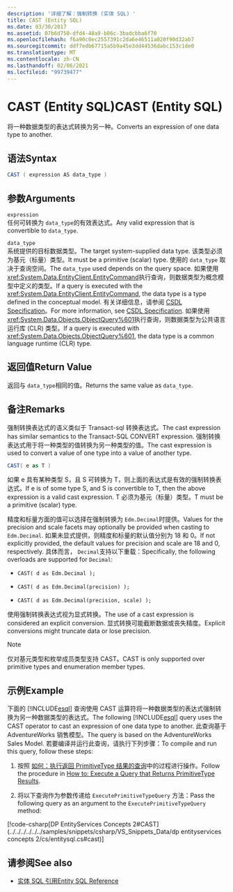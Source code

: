 ```yaml
---
description: '详细了解：强制转换 (实体 SQL) '
title: CAST (Entity SQL)
ms.date: 03/30/2017
ms.assetid: 07b6d750-dfd4-48a9-b86c-3badcbba6f70
ms.openlocfilehash: f6a90c0ec2557391c2da6e46511a020f90d32ab7
ms.sourcegitcommit: ddf7edb67715a5b9a45e3dd44536dabc153c1de0
ms.translationtype: MT
ms.contentlocale: zh-CN
ms.lasthandoff: 02/06/2021
ms.locfileid: "99739477"
---
```

# <a name="cast-entity-sql"></a><span data-ttu-id="8b751-103">CAST (Entity SQL)</span><span class="sxs-lookup"><span data-stu-id="8b751-103">CAST (Entity SQL)</span></span>

<span data-ttu-id="8b751-104">将一种数据类型的表达式转换为另一种。</span><span class="sxs-lookup"><span data-stu-id="8b751-104">Converts an expression of one data type to another.</span></span>  
  
## <a name="syntax"></a><span data-ttu-id="8b751-105">语法</span><span class="sxs-lookup"><span data-stu-id="8b751-105">Syntax</span></span>  
  
```csharp
CAST ( expression AS data_type )  
```  
  
## <a name="arguments"></a><span data-ttu-id="8b751-106">参数</span><span class="sxs-lookup"><span data-stu-id="8b751-106">Arguments</span></span>  

 `expression`  
 <span data-ttu-id="8b751-107">任何可转换为 `data_type`的有效表达式。</span><span class="sxs-lookup"><span data-stu-id="8b751-107">Any valid expression that is convertible to `data_type`.</span></span>  
  
 `data_type`  
 <span data-ttu-id="8b751-108">系统提供的目标数据类型。</span><span class="sxs-lookup"><span data-stu-id="8b751-108">The target system-supplied data type.</span></span> <span data-ttu-id="8b751-109">该类型必须为基元（标量）类型。</span><span class="sxs-lookup"><span data-stu-id="8b751-109">It must be a primitive (scalar) type.</span></span> <span data-ttu-id="8b751-110">使用的 `data_type` 取决于查询空间。</span><span class="sxs-lookup"><span data-stu-id="8b751-110">The `data_type` used depends on the query space.</span></span> <span data-ttu-id="8b751-111">如果使用 <xref:System.Data.EntityClient.EntityCommand>执行查询，则数据类型为概念模型中定义的类型。</span><span class="sxs-lookup"><span data-stu-id="8b751-111">If a query is executed with the <xref:System.Data.EntityClient.EntityCommand>, the data type is a type defined in the conceptual model.</span></span> <span data-ttu-id="8b751-112">有关详细信息，请参阅 [CSDL Specification](/ef/ef6/modeling/designer/advanced/edmx/csdl-spec)。</span><span class="sxs-lookup"><span data-stu-id="8b751-112">For more information, see [CSDL Specification](/ef/ef6/modeling/designer/advanced/edmx/csdl-spec).</span></span> <span data-ttu-id="8b751-113">如果使用 <xref:System.Data.Objects.ObjectQuery%601>执行查询，则数据类型为公共语言运行库 (CLR) 类型。</span><span class="sxs-lookup"><span data-stu-id="8b751-113">If a query is executed with <xref:System.Data.Objects.ObjectQuery%601>, the data type is a common language runtime (CLR) type.</span></span>  
  
## <a name="return-value"></a><span data-ttu-id="8b751-114">返回值</span><span class="sxs-lookup"><span data-stu-id="8b751-114">Return Value</span></span>  

 <span data-ttu-id="8b751-115">返回与 `data_type`相同的值。</span><span class="sxs-lookup"><span data-stu-id="8b751-115">Returns the same value as `data_type`.</span></span>  
  
## <a name="remarks"></a><span data-ttu-id="8b751-116">备注</span><span class="sxs-lookup"><span data-stu-id="8b751-116">Remarks</span></span>  

 <span data-ttu-id="8b751-117">强制转换表达式的语义类似于 Transact-sql 转换表达式。</span><span class="sxs-lookup"><span data-stu-id="8b751-117">The cast expression has similar semantics to the Transact-SQL CONVERT expression.</span></span> <span data-ttu-id="8b751-118">强制转换表达式用于将一种类型的值转换为另一种类型的值。</span><span class="sxs-lookup"><span data-stu-id="8b751-118">The cast expression is used to convert a value of one type into a value of another type.</span></span>  
  
```csharp
CAST( e as T )  
```  
  
 <span data-ttu-id="8b751-119">如果 e 具有某种类型 S，且 S 可转换为 T，则上面的表达式是有效的强制转换表达式。</span><span class="sxs-lookup"><span data-stu-id="8b751-119">If e is of some type S, and S is convertible to T, then the above expression is a valid cast expression.</span></span> <span data-ttu-id="8b751-120">T 必须为基元（标量）类型。</span><span class="sxs-lookup"><span data-stu-id="8b751-120">T must be a primitive (scalar) type.</span></span>  
  
 <span data-ttu-id="8b751-121">精度和标量方面的值可以选择在强制转换为 `Edm.Decimal`时提供。</span><span class="sxs-lookup"><span data-stu-id="8b751-121">Values for the precision and scale facets may optionally be provided when casting to `Edm.Decimal`.</span></span> <span data-ttu-id="8b751-122">如果未显式提供，则精度和标量的默认值分别为 18 和 0。</span><span class="sxs-lookup"><span data-stu-id="8b751-122">If not explicitly provided, the default values for precision and scale are 18 and 0, respectively.</span></span> <span data-ttu-id="8b751-123">具体而言， `Decimal`支持以下重载：</span><span class="sxs-lookup"><span data-stu-id="8b751-123">Specifically, the following overloads are supported for `Decimal`:</span></span>  
  
- `CAST( d as Edm.Decimal );`  
  
- `CAST( d as Edm.Decimal(precision) );`  
  
- `CAST( d as Edm.Decimal(precision, scale) );`  
  
 <span data-ttu-id="8b751-124">使用强制转换表达式视为显式转换。</span><span class="sxs-lookup"><span data-stu-id="8b751-124">The use of a cast expression is considered an explicit conversion.</span></span> <span data-ttu-id="8b751-125">显式转换可能截断数据或丧失精度。</span><span class="sxs-lookup"><span data-stu-id="8b751-125">Explicit conversions might truncate data or lose precision.</span></span>  
  
> [!NOTE]
> <span data-ttu-id="8b751-126">仅对基元类型和枚举成员类型支持 CAST。</span><span class="sxs-lookup"><span data-stu-id="8b751-126">CAST is only supported over primitive types and enumeration member types.</span></span>  
  
## <a name="example"></a><span data-ttu-id="8b751-127">示例</span><span class="sxs-lookup"><span data-stu-id="8b751-127">Example</span></span>  

 <span data-ttu-id="8b751-128">下面的 [!INCLUDE[esql](../../../../../../includes/esql-md.md)] 查询使用 CAST 运算符将一种数据类型的表达式强制转换为另一种数据类型的表达式。</span><span class="sxs-lookup"><span data-stu-id="8b751-128">The following [!INCLUDE[esql](../../../../../../includes/esql-md.md)] query uses the CAST operator to cast an expression of one data type to another.</span></span> <span data-ttu-id="8b751-129">此查询基于 AdventureWorks 销售模型。</span><span class="sxs-lookup"><span data-stu-id="8b751-129">The query is based on the AdventureWorks Sales Model.</span></span> <span data-ttu-id="8b751-130">若要编译并运行此查询，请执行下列步骤：</span><span class="sxs-lookup"><span data-stu-id="8b751-130">To compile and run this query, follow these steps:</span></span>  
  
1. <span data-ttu-id="8b751-131">按照 [如何：执行返回 PrimitiveType 结果的查询](../how-to-execute-a-query-that-returns-primitivetype-results.md)中的过程进行操作。</span><span class="sxs-lookup"><span data-stu-id="8b751-131">Follow the procedure in [How to: Execute a Query that Returns PrimitiveType Results](../how-to-execute-a-query-that-returns-primitivetype-results.md).</span></span>  
  
2. <span data-ttu-id="8b751-132">将以下查询作为参数传递给 `ExecutePrimitiveTypeQuery` 方法：</span><span class="sxs-lookup"><span data-stu-id="8b751-132">Pass the following query as an argument to the `ExecutePrimitiveTypeQuery` method:</span></span>  
  
 [!code-csharp[DP EntityServices Concepts 2#CAST](../../../../../../samples/snippets/csharp/VS_Snippets_Data/dp entityservices concepts 2/cs/entitysql.cs#cast)]  
  
## <a name="see-also"></a><span data-ttu-id="8b751-133">请参阅</span><span class="sxs-lookup"><span data-stu-id="8b751-133">See also</span></span>

- [<span data-ttu-id="8b751-134">实体 SQL 引用</span><span class="sxs-lookup"><span data-stu-id="8b751-134">Entity SQL Reference</span></span>](entity-sql-reference.md)
